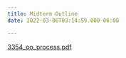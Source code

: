 ```yaml
---
title: Midterm Outline
date: 2022-03-06T03:14:59.000-06:00

---
```

[3354_oo_process.pdf](https://heuristic-brahmagupta-965a2c.netlify.app/uploads/3354_oo_process.pdf)